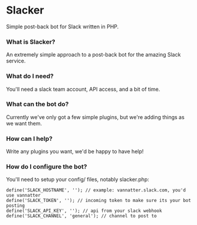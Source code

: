 # Slacker

Simple post-back bot for Slack written in PHP.

### What is Slacker?

An extremely simple approach to a post-back bot for the amazing Slack service. 

### What do I need?

You'll need a slack team account, API access, and a bit of time. 

### What can the bot do?

Currently we've only got a few simple plugins, but we're adding things as we want them. 

### How can I help?

Write any plugins you want, we'd be happy to have help!

### How do I configure the bot?

You'll need to setup your config/ files, notably slacker.php:

	define('SLACK_HOSTNAME', ''); // example: vannatter.slack.com, you'd use vannatter
	define('SLACK_TOKEN', ''); // incoming token to make sure its your bot posting
	define('SLACK_API_KEY', ''); // api from your slack webhook
	define('SLACK_CHANNEL', 'general'); // channel to post to
